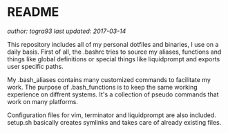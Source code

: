 # **README**
*author: togra93*
*last updated: 2017-03-14*

This repository includes all of my personal dotfiles and binaries, I use on a daily basis.
First of all, the .bashrc tries to source my aliases, functions and things like
global definitions or special things like liquidprompt and exports user specific
paths.

My .bash_aliases contains many customized commands to facilitate my work.
The purpose of .bash_functions is to keep the same working experience on diffrent
systems. It's a collection of pseudo commands that work on many platforms.

Configuration files for vim, terminator and liquidprompt are also included.
setup.sh basically creates symlinks and takes care of already existing files.
